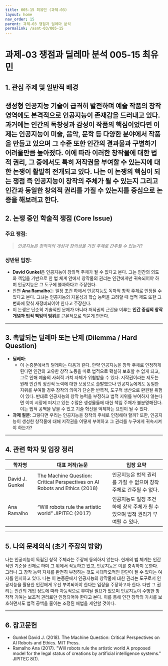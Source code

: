 ```yaml
---
title: 005-15 최유민 (과제-03)
layout: home
nav_order: 15
parent: 과제-03 쟁점과 딜레마 분석
permalink: /asmt-03/005-15
---
```


# 과제-03 쟁점과 딜레마 분석 005-15 최유민 

## 1. 관심 주제 및 일반적 배경

생성형 인공지능 기술이 급격히 발전하며 예술 작품의 창작 영역에도 본격적으로 인공지능이 존재감을 드러내고 있다. 과거에는 인간의 독창성과 감성이 작품의 핵심이었다면 이제는 인공지능이 미술, 음악, 문학 등 다양한 분야에서 작품을 만들고 있으며 그 수준 또한 인간의 결과물과 구별하기 어려울만큼 높아졌다. 이에 따라 이러한 창작물에 대한 법적 권리, 그 중에서도 특히 저작권을 부여할 수 있는지에 대한 논쟁이 활발히 전개되고 있다. 나는 이 논쟁의 핵심이 되는 쟁점 즉 인공지능이 창작의 주체가 될 수 있는지 그리고 인간과 동일한 창의적 권리를 가질 수 있는지를 중심으로 논증을 해보려고 한다.
---

## 2. 논쟁 중인 학술적 쟁점 (Core Issue)

### 주요 쟁점:  

> *인공지능은 창작자의 개성과 창의성을 가진 주체로 간주될 수 있는가?*

### 상반된 입장:
- **David Gunkel**은 인공지능이 창의적 주체가 될 수 없다고 본다. 그는 인간의 의도와 책임을 기반으로 한 법 체계 안에서 창작물의 권리는 인간에게만 귀속되어야 하며 인공지능은 그 도구에 불과하다고 주장한다.
- 반면 **Ana Ramalho**는 일정 조건 하에서 인공지능도 독자적 창작 주체로 인정될 수 있다고 본다. 그녀는 인공지능의 자율성과 학습 능력을 고려할 때 법적 제도 또한 그 변화에 맞춰 재정비되어야 한다고 주장한다.
- 이 논쟁은 단순히 기술적인 문제가 아니라 저작권의 근간을 이루는 **인간 중심의 창작 개념과 법적 책임의 범위**를 근본적으로 되묻게 만든다.

---

## 3. 촉발되는 딜레마 또는 난제 (Dilemma / Hard Question)

- **딜레마**: 
  - 이 논증문에서의 딜레마는 다음과 같다.
만약 인공지능을 창작 주체로 인정하게 된다면 인간의 고유한 창작 노동을 따로 법적으로 확실히 보호할 수 없게 되고, 그로 인해 예술의 사회적 가치 자체가 위협받을 수 있다. 저작권이라는 제도는 원래 인간의 정신적 노력에 대한 보상으로 출발했으나 인공지능에게도 동일한 지위를 부여할 경우 창작의 의미가 단순한 반복적, 도구적 생산으로 환원될 위험이 있다.
반대로 인공지능의 창작 능력을 부정하고 법적 지위를 부여하지 않는다면 이미 시장에 퍼지고 있는 수많은 생성물들에 대한 책임 주체가 불분명해진다. 이는 법적 공백을 낳을 수 있고 기술 혁신을 억제하는 요인이 될 수 있다.
- **과제 질문**: 그렇다면 우리는 인공지능을 창작의 주체로 인정해야 할까? 또한, 인공지능이 생성한 창작물에 대해 저작권을 어떻게 부여하고 그 권리를 누구에게 귀속시켜야 하는가?

---

## 4. 관련 학자 및 입장 정리

| 학자명             | 대표 저작/논문                                   | 입장 요약 |
|--------------------|---------------------------------------------------|-----------|
| David J. Gunkel   | The Machine Question: Critical Perspectives on AI Robots and Ethics (2018)                                | 인공지능은 법적 권리를 가질 수 없으며 창작 주체로 간주될 수 없다. |
| Ana Ramalho    | “Will robots rule the artistic world” JIPITEC (2017)                                | 인공지능도 일정 조건 하에 창작 주체가 될 수 있으며 법적 권리가 부여될 수 있다. |


---

## 5. 나의 문제의식 (초기 주장의 방향)

나는 인공지능이 독립된 창작 주체라는 주장에 동의하지 않는다. 현재의 법 체계는 인간적인 기준을 전제로 하며 그 위에서 작동하고 있고, 인공지능은 이를 충족하지 못한다. 그러나 그 창작 능력 자체를 완전히 부정하는 것도 시대착오적인 판단이 될 수 있다는 여지를 인지하고 있다. 나는 이 논증문에서 인공지능의 창작물에 대한 권리는 도구로서 인공지능을 활용한 인간에게 우선 부여되어야 한다는 입장을 주장하고자 한다. 다만 그 권리는 인간의 개입 정도에 따라 차등적으로 부여될 필요가 있으며 인공지능이 수행한 창작적 기여는 보조적 권리로만 인정되어야 한다고 본다. 이를 통해 인간 창작의 가치를 보호하면서도 법적 공백을 줄이는 조정된 해법을 제안할 것이다.

---

## 6. 참고문헌

- Gunkel David J. (2018). The Machine Question: Critical Perspectives on AI Robots and Ethics. MIT Press.
- Ramalho Ana (2017). "Will robots rule the artistic world A proposed model for the legal status of creations by artificial intelligence systems." JIPITEC 8(1).
